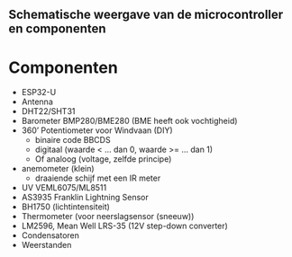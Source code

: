 ## Schematische weergave van de microcontroller en componenten  
# Componenten  
* ESP32-U
* Antenna
* DHT22/SHT31
* Barometer BMP280/BME280 (BME heeft ook vochtigheid)
* 360’ Potentiometer voor Windvaan (DIY)
  - binaire code BBCDS
  - digitaal (waarde < ... dan 0, waarde >= ... dan 1)
  - Of analoog (voltage, zelfde principe)
* anemometer (klein)
  - draaiende schijf met een IR meter
* UV VEML6075/ML8511
* AS3935 Franklin Lightning Sensor
* BH1750 (lichtintensiteit)
* Thermometer (voor neerslagsensor (sneeuw))
* LM2596, Mean Well LRS-35 (12V step-down converter)
* Condensatoren
* Weerstanden

